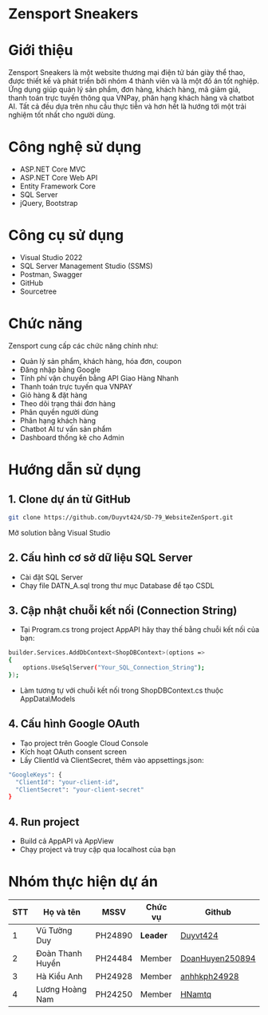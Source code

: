 # Zensport Sneakers

# Giới thiệu
Zensport Sneakers là một website thương mại điện tử bán giày thể thao, được thiết kế và phát triển bởi nhóm 4 thành viên và là một đồ án tốt nghiệp. Ứng dụng giúp quản lý sản phẩm, đơn hàng, khách hàng, mã giảm giá, thanh toán trực tuyến thông qua VNPay, phân hạng khách hàng và chatbot AI. Tất cả đều dựa trên nhu cầu thực tiễn và hơn hết là hướng tới một trải nghiệm tốt nhất cho người dùng.

# Công nghệ sử dụng
* ASP.NET Core MVC
* ASP.NET Core Web API
* Entity Framework Core
* SQL Server
* jQuery, Bootstrap

# Công cụ sử dụng
* Visual Studio 2022
* SQL Server Management Studio (SSMS)
* Postman, Swagger
* GitHub
* Sourcetree

# Chức năng
Zensport cung cấp các chức năng chính như:

* Quản lý sản phẩm, khách hàng, hóa đơn, coupon
* Đăng nhập bằng Google
* Tính phí vận chuyển bằng API Giao Hàng Nhanh
* Thanh toán trực tuyến qua VNPAY
* Giỏ hàng & đặt hàng
* Theo dõi trạng thái đơn hàng
* Phân quyền người dùng
* Phân hạng khách hàng
* Chatbot AI tư vấn sản phẩm
* Dashboard thống kê cho Admin

#  Hướng dẫn sử dụng
## 1. Clone dự án từ GitHub
```bash
git clone https://github.com/Duyvt424/SD-79_WebsiteZenSport.git
```
Mở solution bằng Visual Studio
## 2. Cấu hình cơ sở dữ liệu SQL Server 
* Cài đặt SQL Server
* Chạy file DATN_A.sql trong thư mục Database để tạo CSDL
## 3. Cập nhật chuỗi kết nối (Connection String)
*  Tại Program.cs trong project AppAPI hãy thay thế bằng chuỗi kết nối của bạn:
```bash
builder.Services.AddDbContext<ShopDBContext>(options =>
{
    options.UseSqlServer("Your_SQL_Connection_String");
});
```
* Làm tương tự với chuỗi kết nối trong ShopDBContext.cs thuộc AppData\Models
## 4. Cấu hình Google OAuth
* Tạo project trên Google Cloud Console
* Kích hoạt OAuth consent screen
* Lấy ClientId và ClientSecret, thêm vào appsettings.json:
```bash
"GoogleKeys": {
  "ClientId": "your-client-id",
  "ClientSecret": "your-client-secret"
}
```
## 4. Run project
* Build cả AppAPI và AppView
* Chạy project và truy cập qua localhost của bạn 

# Nhóm thực hiện dự án

| STT | Họ và tên         | MSSV     | Chức vụ | Github                        |
|-----|-------------------|----------|---------|-------------------------------|
| 1   | Vũ Tường Duy      | PH24890  | **Leader** | [Duyvt424](https://github.com/Duyvt424) |
| 2   | Đoàn Thanh Huyền| PH24484   | Member  | [DoanHuyen250894](https://github.com/DoanHuyen250894) |
| 3   |  Hà Kiều Anh| PH24928   | Member  | [anhhkph24928](https://github.com/anhhkph24928) |
| 4   |  Lương Hoàng Nam| PH24250   | Member  | [HNamtq](https://github.com/HNamtq) |
